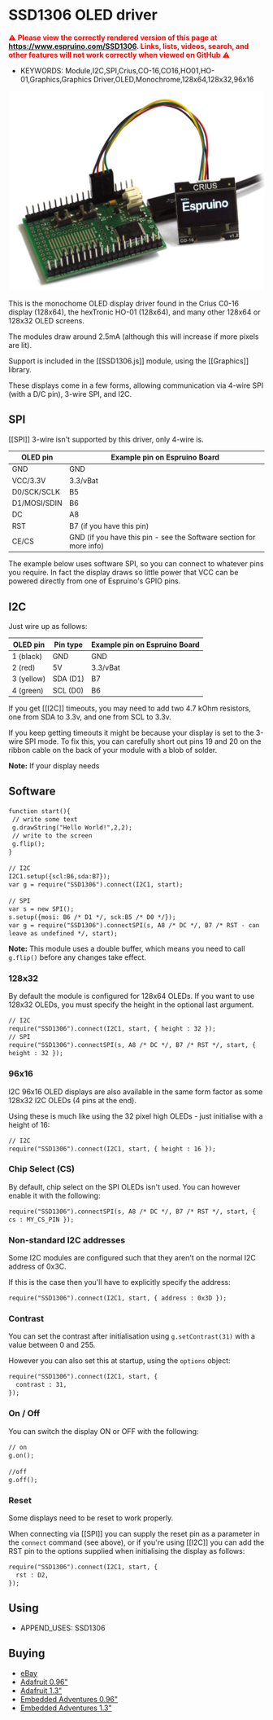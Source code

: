 <!--- Copyright (c) 2013 Gordon Williams, Pur3 Ltd. See the file LICENSE for copying permission. -->
SSD1306 OLED driver
=======================

<span style="color:red">:warning: **Please view the correctly rendered version of this page at https://www.espruino.com/SSD1306. Links, lists, videos, search, and other features will not work correctly when viewed on GitHub** :warning:</span>

* KEYWORDS: Module,I2C,SPI,Crius,CO-16,CO16,HO01,HO-01,Graphics,Graphics Driver,OLED,Monochrome,128x64,128x32,96x16

![Crius C0-16 OLED Display](SSD1306/module.jpg)

This is the monochome OLED display driver found in the Crius C0-16 display (128x64), the hexTronic HO-01 (128x64), and many other 128x64 or 128x32 OLED screens.

The modules draw around 2.5mA (although this will increase if more pixels are lit).

Support is included in the [[SSD1306.js]] module, using the [[Graphics]] library.

These displays come in a few forms, allowing communication via 4-wire SPI (with a D/C pin), 3-wire SPI, and I2C.

SPI
---

[[SPI]] 3-wire isn't supported by this driver, only 4-wire is.

| OLED pin  | Example pin on Espruino Board |
|-----------|-------------------------------|
| GND       | GND |
| VCC/3.3V       | 3.3/vBat |
| D0/SCK/SCLK    | B5 |
| D1/MOSI/SDIN   | B6 |
| DC        | A8 |
| RST       | B7 (if you have this pin) |
| CE/CS     | GND (if you have this pin - see the Software section for more info) |

The example below uses software SPI, so you can connect to whatever pins you require. 
In fact the display draws so little power that VCC can be powered directly from one 
of Espruino's GPIO pins.

I2C
---

Just wire up as follows:

| OLED pin | Pin type | Example pin on Espruino Board |
|---------|----------|-------------------------------|
|  1 (black)   | GND      | GND |
|  2 (red) | 5V    | 3.3/vBat |
|  3 (yellow) | SDA (D1)    | B7 |
|  4 (green) | SCL (D0)  | B6 |

If you get [[I2C]] timeouts, you may need to add two 4.7 kOhm resistors, one from SDA to 3.3v, and one from SCL to 3.3v. 

If you keep getting timeouts it might be because your display is set to the 3-wire SPI mode. To fix this, you can carefully short out pins 19 and 20 on the ribbon cable on the back of your module with a blob of solder.

**Note:** If your display needs

Software
-------

```
function start(){
 // write some text
 g.drawString("Hello World!",2,2);
 // write to the screen
 g.flip(); 
}

// I2C
I2C1.setup({scl:B6,sda:B7});
var g = require("SSD1306").connect(I2C1, start);

// SPI
var s = new SPI();
s.setup({mosi: B6 /* D1 */, sck:B5 /* D0 */});
var g = require("SSD1306").connectSPI(s, A8 /* DC */, B7 /* RST - can leave as undefined */, start);
```

**Note:** This module uses a double buffer, which means you need to call ```g.flip()``` before any changes take effect.

### 128x32

By default the module is configured for 128x64 OLEDs. If you want to use 128x32 OLEDs, you must specify the height in the optional last argument. 

```
// I2C
require("SSD1306").connect(I2C1, start, { height : 32 });
// SPI
require("SSD1306").connectSPI(s, A8 /* DC */, B7 /* RST */, start, { height : 32 });
```

### 96x16

I2C 96x16 OLED displays are also available in the same form factor as some 128x32 I2C OLEDs (4 pins at the end).

Using these is much like using the 32 pixel high OLEDs - just initialise with a height of 16:

```
// I2C
require("SSD1306").connect(I2C1, start, { height : 16 });
```

### Chip Select (CS)

By default, chip select on the SPI OLEDs isn't used. You can however enable it with the following:

```
require("SSD1306").connectSPI(s, A8 /* DC */, B7 /* RST */, start, { cs : MY_CS_PIN });
```

### Non-standard I2C addresses

Some I2C modules are configured such that they aren't on the normal I2C address of 0x3C.

If this is the case then you'll have to explicitly specify the address:

```
require("SSD1306").connect(I2C1, start, { address : 0x3D });
```

### Contrast

You can set the contrast after initialisation using `g.setContrast(31)` with a value between 0 and 255.

However you can also set this at startup, using the `options` object:

```
require("SSD1306").connect(I2C1, start, { 
  contrast : 31,
});
```

### On / Off

You can switch the display ON or OFF with the following:

```
// on 
g.on();

//off
g.off();
```

### Reset 

Some displays need to be reset to work properly.

When connecting via [[SPI]] you can supply the reset pin as a parameter in the `connect` command (see above), or if you're using [[I2C]] you can add the RST pin to the options supplied when initialising the display as follows:

```
require("SSD1306").connect(I2C1, start, { 
  rst : D2,
});
```

Using 
-----

* APPEND_USES: SSD1306

Buying
-----

* [eBay](http://www.ebay.com/sch/i.html?_nkw=crius+co-16)
* [Adafruit 0.96"](http://www.adafruit.com/products/326)
* [Adafruit 1.3"](http://www.adafruit.com/products/938)
* [Embedded Adventures 0.96"](http://www.embeddedadventures.com/oled_display_128x64_OLED-12864-WHITE.html)
* [Embedded Adventures 1.3"](http://www.embeddedadventures.com/oled_display_128x64_OLED-12864B-WHITE.html)
